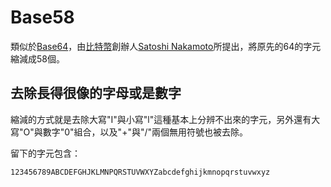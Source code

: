 # Base58

類似於[Base64](base64.md)，由[比特幣](../../bi-te.md)創辦人[Satoshi Nakamoto](../../mi-yin/zhong-ben/)所提出，將原先的64的字元縮減成58個。

## 去除長得很像的字母或是數字

縮減的方式就是去除大寫"I"與小寫"l"這種基本上分辨不出來的字元，另外還有大寫"O"與數字"0"組合，以及"+"與"/"兩個無用符號也被去除。

留下的字元包含：

```text
123456789ABCDEFGHJKLMNPQRSTUVWXYZabcdefghijkmnopqrstuvwxyz
```



